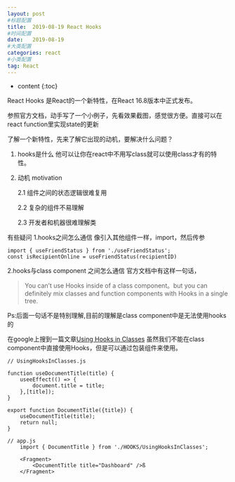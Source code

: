 ```yaml
---
layout: post
#标题配置
title:  2019-08-19 React Hooks
#时间配置
date:   2019-08-19
#大类配置
categories: react
#小类配置
tag: React
---
```


* content
{:toc}


React Hooks 是React的一个新特性，在React 16.8版本中正式发布。

参照官方文档，动手写了一个小例子，先看效果截图，感觉很方便。直接可以在 react function里实现state的更新


了解一个新特性，先来了解它出现的动机，要解决什么问题？

1. hooks是什么
    他可以让你在react中不用写class就可以使用class才有的特性。
2. 动机 motivation

    2.1 组件之间的状态逻辑很难复用

    2.2 复杂的组件不易理解

    2.3 开发者和机器很难理解类

有些疑问
1.hooks之间怎么通信
像引入其他组件一样，import，然后传参
```
import { useFriendStatus } from './useFriendStatus';
const isRecipientOnline = useFriendStatus(recipientID)

```


2.hooks与class component 之间怎么通信
官方文档中有这样一句话，
> You can’t use Hooks inside of a class component。but you can definitely mix classes and function components with Hooks in a single tree.

Ps:后面一句话不是特别理解,目前的理解是class component中是无法使用hooks的

在google上搜到一篇文章[Using Hooks in  Classes](https://reacttraining.com/blog/using-hooks-in-classes/)
虽然我们不能在class component中直接使用Hooks，但是可以通过包装组件来使用。

```
// UsingHooksInClasses.js

function useDocumentTitle(title) {
    useeEffect(() => {
        document.title = title;
    },[title]);
}

export function DocumentTitle({title}) {
    useDocumentTitle(title);
    return null;
}
```

```
// app.js
    import { DocumentTitle } from './HOOKS/UsingHooksInClasses';

    <Fragment>
        <DocumentTitle title="Dashboard" />ß
    </Fragment>
```

